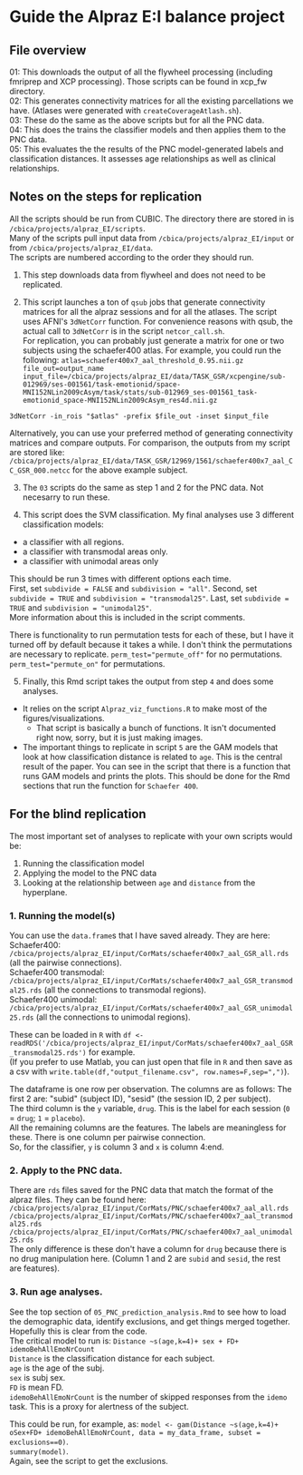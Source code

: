 # Guide the Alpraz E:I balance project

## File overview
01: This downloads the output of all the flywheel processing (including fmriprep and XCP processing). Those scripts can be found in xcp_fw directory.  
02: This generates connectivity matrices for all the existing parcellations we have. (Atlases were generated with `createCoverageAtlash.sh`).  
03: These do the same as the above scripts but for all the PNC data.  
04: This does the trains the classifier models and then applies them to the PNC data.  
05: This evaluates the the results of the PNC model-generated labels and classification distances. It assesses age relationships as well as clinical relationships.  


## Notes on the steps for replication 
All the scripts should be run from CUBIC. The directory there are stored in is `/cbica/projects/alpraz_EI/scripts`.  
Many of the scripts pull input data from `/cbica/projects/alpraz_EI/input` or from `/cbica/projects/alpraz_EI/data`.  
The scripts are numbered according to the order they should run.  

1. This step downloads data from flywheel and does not need to be replicated.  

2. This script launches a ton of `qsub` jobs that generate connectivity matrices for all the alpraz sessions and for all the atlases. 
The script uses AFNI's `3dNetCorr` function. For convenience reasons with qsub, the actual call to `3dNetCorr` is in the script `netcor_call.sh`.  
For replication, you can probably just generate a matrix for one or two subjects using the schaefer400 atlas. For example, you could run the following:
`atlas=schaefer400x7_aal_threshold_0.95.nii.gz` 
`file_out=output_name`  
`input_file=/cbica/projects/alpraz_EI/data/TASK_GSR/xcpengine/sub-012969/ses-001561/task-emotionid/space-MNI152NLin2009cAsym/task/stats/sub-012969_ses-001561_task-emotionid_space-MNI152NLin2009cAsym_res4d.nii.gz`  

`3dNetCorr -in_rois "$atlas" -prefix $file_out -inset $input_file`  

Alternatively, you can use your preferred method of generating connectivity matrices and compare outputs. For comparison, the outputs from my script are stored like:
`/cbica/projects/alpraz_EI/data/TASK_GSR/12969/1561/schaefer400x7_aal_CC_GSR_000.netcc` for the above example subject.  

3. The `03` scripts do the same as step 1 and 2 for the PNC data. Not necesarry to run these.  

4. This script does the SVM classification. My final analyses use 3 different classification models:  
- a classifier with all regions. 
- a classifier with transmodal areas only. 
- a classifier with unimodal areas only   

This should be run 3 times with different options each time.  
First, set `subdivide = FALSE` and `subdivision = "all"`.
Second, set `subdivide = TRUE` and `subdivision = "transmodal25"`.
Last, set `subdivide = TRUE` and `subdivision = "unimodal25"`.  
More information about this is included in the script comments.  

There is functionality to run permutation tests for each of these, but I have it turned off by default because it takes a while. I don't think the permutations are necessary to replicate. 
`perm_test="permute_off"` for no permutations.  
`perm_test="permute_on"` for permutations.  

5. Finally, this Rmd script takes the output from step `4` and does some analyses.  
- It relies on the script `Alpraz_viz_functions.R` to make most of the figures/visualizations. 
  - That script is basically a bunch of functions. It isn't documented right now, sorry, but it is just making images.
- The important things to replicate in script `5` are the GAM models that look at how classification distance is related to `age`. This is the central result of the paper. You can see in the script that there is a function that runs GAM models and prints the plots. This should be done for the Rmd sections that run the function for `Schaefer 400`. 

## For the blind replication
The most important set of analyses to replicate with your own scripts would be:
1. Running the classification model
2. Applying the model to the PNC data
3. Looking at the relationship between `age` and `distance` from the hyperplane.

### 1. Running the model(s)  
You can use the `data.frame`s that I have saved already. They are here:
Schaefer400: `/cbica/projects/alpraz_EI/input/CorMats/schaefer400x7_aal_GSR_all.rds` (all the pairwise connections).  
Schaefer400 transmodal: `/cbica/projects/alpraz_EI/input/CorMats/schaefer400x7_aal_GSR_transmodal25.rds` (all the connections to transmodal regions).  
Schaefer400 unimodal: `/cbica/projects/alpraz_EI/input/CorMats/schaefer400x7_aal_GSR_unimodal25.rds` (all the connections to unimodal regions).  

These can be loaded in `R` with `df <- readRDS('/cbica/projects/alpraz_EI/input/CorMats/schaefer400x7_aal_GSR_transmodal25.rds')` for example.  
(If you prefer to use Matlab, you can just open that file in `R` and then save as a csv with `write.table(df,"output_filename.csv", row.names=F,sep=",")`).  

The dataframe is one row per observation. The columns are as follows:
The first 2 are: "subid" (subject ID), "sesid" (the session ID, 2 per subject).  
The third column is the `y` variable, `drug`. This is the label for each session (`0` = `drug`; `1` = `placebo`).  
All the remaining columns are the features. The labels are meaningless for these. There is one column per pairwise connection.  
So, for the classifier, `y` is column 3 and `x` is column 4:end.  

### 2. Apply to the PNC data.
There are `rds` files saved for the PNC data that match the format of the alpraz files. They can be found here:  
`/cbica/projects/alpraz_EI/input/CorMats/PNC/schaefer400x7_aal_all.rds`  
`/cbica/projects/alpraz_EI/input/CorMats/PNC/schaefer400x7_aal_transmodal25.rds`  
`/cbica/projects/alpraz_EI/input/CorMats/PNC/schaefer400x7_aal_unimodal25.rds`  
The only difference is these don't have a column for `drug` because there is no drug manipulation here. (Column 1 and 2 are `subid` and `sesid`, the rest are features).  


### 3. Run age analyses.  
See the top section of `05_PNC_prediction_analysis.Rmd` to see how to load the demographic data, identify exclusions, and get things merged together.  Hopefully this is clear from the code.  
The critical model to run is:
`Distance ~s(age,k=4)+ sex + FD+ idemoBehAllEmoNrCount`  
`Distance` is the classification distance for each subject.  
`age` is the age of the subj.  
`sex` is subj sex.  
`FD` is mean FD.  
`idemoBehAllEmoNrCount` is the number of skipped responses from the `idemo` task. This is a proxy for alertness of the subject.  

This could be run, for example, as: 
`model <- gam(Distance ~s(age,k=4)+ oSex+FD+ idemoBehAllEmoNrCount, data = my_data_frame, subset = exclusions==0)`.  
`summary(model)`.  
Again, see the script to get the exclusions.  
